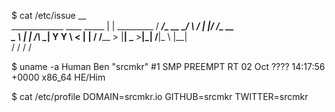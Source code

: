 $ cat /etc/issue
                                __            
  _____________   ____   _____ |  | _________ 
 /  ___/\_  __ \_/ ___\ /     \|  |/ /\_  __ \
 \___ \  |  | \/\  \___|  Y Y  \    <  |  | \/
/____  > |__|    \___  >__|_|  /__|_ \ |__|   
     \/              \/      \/     \/        

$ uname -a
Human Ben "srcmkr"  #1 SMP PREEMPT RT 02 Oct ???? 14:17:56 +0000 x86_64 HE/Him

$ cat /etc/profile
DOMAIN=srcmkr.io
GITHUB=srcmkr
TWITTER=srcmkr
